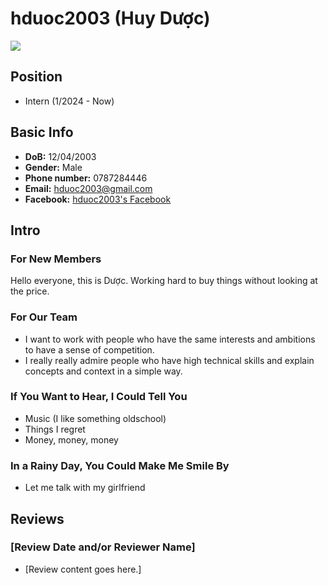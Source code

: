 # hduoc2003 (Huy Dược)

![](https://avatars.githubusercontent.com/hduoc2003)

## Position

- Intern (1/2024 - Now)

## Basic Info

- **DoB:** 12/04/2003
- **Gender:** Male
- **Phone number:** 0787284446
- **Email:** hduoc2003@gmail.com
- **Facebook:** [hduoc2003's Facebook](https://www.facebook.com/hduoc2003)

## Intro

### For New Members

Hello everyone, this is Dược. Working hard to buy things without looking at the price.

### For Our Team

- I want to work with people who have the same interests and ambitions to have a sense of competition.
- I really really admire people who have high technical skills and explain concepts and context in a simple way.

### If You Want to Hear, I Could Tell You

- Music (I like something oldschool)
- Things I regret
- Money, money, money

### In a Rainy Day, You Could Make Me Smile By

- Let me talk with my girlfriend

## Reviews

### [Review Date and/or Reviewer Name]

- [Review content goes here.]
